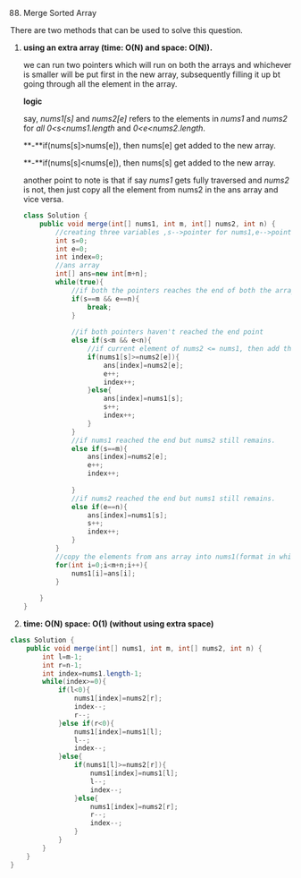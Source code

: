 88. Merge Sorted Array



There are two methods that can be used to solve this question.

1) **using an extra array (time: O(N) and space: O(N)).**

   we can run two pointers which will run on both the arrays and whichever is smaller will be put first in the new array, subsequently filling it up bt going through all the element in the array.

   

   **logic**

   say, *nums1[s]* and *nums2[e]* refers to the elements in *nums1* and *nums2* for *all 0<s<nums1.length* and *0<e<nums2.length*.

   **-**if(nums[s]>nums[e]), then nums[e] get added to the new array.

   **-**if(nums[s]<nums[e]), then nums[s] get added to the new array.

   

   another point to note is that if say *nums1* gets fully traversed and *nums2* is not, then just copy all the element from
   nums2 in the ans array and vice versa.

   

   

   

   ```java
   class Solution {
       public void merge(int[] nums1, int m, int[] nums2, int n) {
           //creating three variables ,s-->pointer for nums1,e-->pointer for nums2,index-->pointer for array ans(extra array).
           int s=0;
           int e=0;
           int index=0;
           //ans array
           int[] ans=new int[m+n];
           while(true){
               //if both the pointers reaches the end of both the arrays, break the while loop.
               if(s==m && e==n){
                   break;
               }
               
               //if both pointers haven't reached the end point
               else if(s<m && e<n){
                   //if current element of nums2 <= nums1, then add the nums2 to the ans array and increase the pointer of nums2 and ans array.
                   if(nums1[s]>=nums2[e]){
                       ans[index]=nums2[e];
                       e++;
                       index++;
                   }else{
                       ans[index]=nums1[s];
                       s++;
                       index++;
                   }
               }
               //if nums1 reached the end but nums2 still remains.
               else if(s==m){
                   ans[index]=nums2[e];
                   e++;
                   index++;
                   
               }
               //if nums2 reached the end but nums1 still remains.
               else if(e==n){
                   ans[index]=nums1[s];
                   s++;
                   index++;
               }
           }
           //copy the elements from ans array into nums1(format in which answer was supposed to be presented)
           for(int i=0;i<m+n;i++){
               nums1[i]=ans[i];
           }
           
       }
   }
   ```





2)  **time: O(N) space: O(1) (without using extra space)**

   ```java
   class Solution {
       public void merge(int[] nums1, int m, int[] nums2, int n) {
           int l=m-1;
           int r=n-1;
           int index=nums1.length-1;
           while(index>=0){
               if(l<0){
                   nums1[index]=nums2[r];
                   index--;
                   r--;
               }else if(r<0){
                   nums1[index]=nums1[l];
                   l--;
                   index--;
               }else{
                   if(nums1[l]>=nums2[r]){
                       nums1[index]=nums1[l];
                       l--;
                       index--;
                   }else{
                       nums1[index]=nums2[r];
                       r--;
                       index--;
                   }
               }
           }
       }
   }
   ```

   